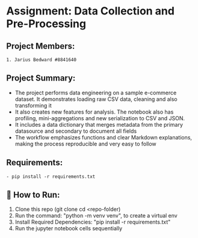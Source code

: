 # Assignment: Data Collection and Pre-Processing

##  Project Members:
    1. Jarius Bedward #8841640

## Project Summary:
- The project performs data engineering on a sample e-commerce dataset. It demonstrates loading raw CSV data, cleaning and also transforming it
- It also creates new features for analysis. The notebook also has profiling, mini-aggregations and new serialization to CSV and JSON.
- It includes a data dictionary that merges metadata from the primary datasource and secondary to document all fields
- The workflow emphasizes functions and clear Markdown explanations, making the process reproducible and very easy to follow



## Requirements:
    - pip install -r requirements.txt

##  🎯  How to Run:

1. Clone this repo (git clone <repo-url> cd <repo-folder)
2. Run the command: "python -m venv venv", to create a virtual env
3. Install Required Dependencies: "pip install -r requirements.txt"
4. Run the jupyter notebook cells sequentially 
